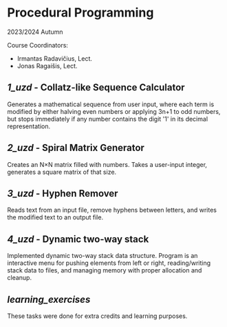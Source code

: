 # Procedural Programming
2023/2024 Autumn

Course Coordinators:
- Irmantas Radavičius, Lect.
- Jonas Ragaišis, Lect.

## *1_uzd* - Collatz-like Sequence Calculator

Generates a mathematical sequence from user input, where each term is modified by either halving even numbers or applying 3n+1 to odd numbers, but stops immediately if any number contains the digit '1' in its decimal representation.

## *2_uzd* - Spiral Matrix Generator

Creates an N×N matrix filled with numbers. Takes a user-input integer, generates a square matrix of that size.

## *3_uzd* - Hyphen Remover

Reads text from an input file,  remove hyphens between letters, and writes the modified text to an output file.

## *4_uzd* - Dynamic two-way stack

Implemented dynamic two-way stack data structure. Program is an interactive menu  for pushing elements from left or right, reading/writing stack data to files, and managing memory with proper allocation and cleanup.

## *learning_exercises*
These tasks were done for extra credits and  learning purposes.
